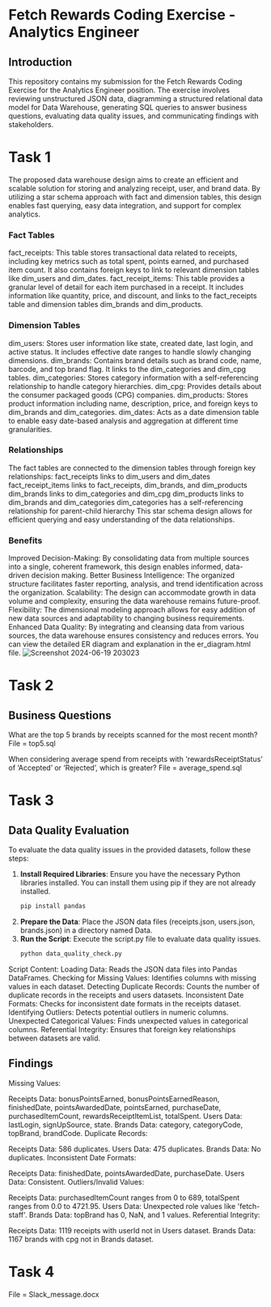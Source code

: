 # Fetch Rewards Coding Exercise - Analytics Engineer

## Introduction
This repository contains my submission for the Fetch Rewards Coding Exercise for the Analytics Engineer position. The exercise involves reviewing unstructured JSON data, diagramming a structured relational data model for Data Warehouse, generating SQL queries to answer business questions, evaluating data quality issues, and communicating findings with stakeholders.



# Task 1

The proposed data warehouse design aims to create an efficient and scalable solution for storing and analyzing receipt, user, and brand data. By utilizing a star schema approach with fact and dimension tables, 
this design enables fast querying, easy data integration, and support for complex analytics.
### Fact Tables
fact_receipts: This table stores transactional data related to receipts, including key metrics such as total spent, points earned, and purchased item count. It also contains foreign keys to link to relevant dimension tables like dim_users and dim_dates.
fact_receipt_items: This table provides a granular level of detail for each item purchased in a receipt. It includes information like quantity, price, and discount, and links to the fact_receipts table and dimension tables dim_brands and dim_products.
### Dimension Tables
dim_users: Stores user information like state, created date, last login, and active status. It includes effective date ranges to handle slowly changing dimensions.
dim_brands: Contains brand details such as brand code, name, barcode, and top brand flag. It links to the dim_categories and dim_cpg tables.
dim_categories: Stores category information with a self-referencing relationship to handle category hierarchies.
dim_cpg: Provides details about the consumer packaged goods (CPG) companies.
dim_products: Stores product information including name, description, price, and foreign keys to dim_brands and dim_categories.
dim_dates: Acts as a date dimension table to enable easy date-based analysis and aggregation at different time granularities.

### Relationships
The fact tables are connected to the dimension tables through foreign key relationships:
fact_receipts links to dim_users and dim_dates
fact_receipt_items links to fact_receipts, dim_brands, and dim_products
dim_brands links to dim_categories and dim_cpg
dim_products links to dim_brands and dim_categories
dim_categories has a self-referencing relationship for parent-child hierarchy
This star schema design allows for efficient querying and easy understanding of the data relationships.
### Benefits
Improved Decision-Making: By consolidating data from multiple sources into a single, coherent framework, this design enables informed, data-driven decision making.
Better Business Intelligence: The organized structure facilitates faster reporting, analysis, and trend identification across the organization.
Scalability: The design can accommodate growth in data volume and complexity, ensuring the data warehouse remains future-proof.
Flexibility: The dimensional modeling approach allows for easy addition of new data sources and adaptability to changing business requirements.
Enhanced Data Quality: By integrating and cleansing data from various sources, the data warehouse ensures consistency and reduces errors.
You can view the detailed ER diagram and explanation in the er_diagram.html file.
 ![Screenshot 2024-06-19 203023](https://github.com/hvaria/fetch_assesment/assets/98721412/8d9bd98e-3803-45b4-ae01-bf11ed57ce6a)


# Task 2
## Business Questions
What are the top 5 brands by receipts scanned for the most recent month?
File = top5.sql

When considering average spend from receipts with 'rewardsReceiptStatus’ of ‘Accepted’ or ‘Rejected’, which is greater?
File = average_spend.sql


# Task 3
## Data Quality Evaluation
To evaluate the data quality issues in the provided datasets, follow these steps:

1. **Install Required Libraries**: Ensure you have the necessary Python libraries installed. You can install them using pip if they are not already installed.
   ```bash
   pip install pandas


2. **Prepare the Data**: Place the JSON data files (receipts.json, users.json, brands.json) in a directory named Data.
3. **Run the Script**: Execute the script.py file to evaluate data quality issues.
   ```bash
   python data_quality_check.py

   
Script Content:
Loading Data: Reads the JSON data files into Pandas DataFrames.
Checking for Missing Values: Identifies columns with missing values in each dataset.
Detecting Duplicate Records: Counts the number of duplicate records in the receipts and users datasets.
Inconsistent Date Formats: Checks for inconsistent date formats in the receipts dataset.
Identifying Outliers: Detects potential outliers in numeric columns.
Unexpected Categorical Values: Finds unexpected values in categorical columns.
Referential Integrity: Ensures that foreign key relationships between datasets are valid.

## Findings
Missing Values:

Receipts Data: bonusPointsEarned, bonusPointsEarnedReason, finishedDate, pointsAwardedDate, pointsEarned, purchaseDate, purchasedItemCount, rewardsReceiptItemList, totalSpent.
Users Data: lastLogin, signUpSource, state.
Brands Data: category, categoryCode, topBrand, brandCode.
Duplicate Records:

Receipts Data: 586 duplicates.
Users Data: 475 duplicates.
Brands Data: No duplicates.
Inconsistent Date Formats:

Receipts Data: finishedDate, pointsAwardedDate, purchaseDate.
Users Data: Consistent.
Outliers/Invalid Values:

Receipts Data: purchasedItemCount ranges from 0 to 689, totalSpent ranges from 0.0 to 4721.95.
Users Data: Unexpected role values like 'fetch-staff'.
Brands Data: topBrand has 0, NaN, and 1 values.
Referential Integrity:

Receipts Data: 1119 receipts with userId not in Users dataset.
Brands Data: 1167 brands with cpg not in Brands dataset.

# Task 4 
File = Slack_message.docx
